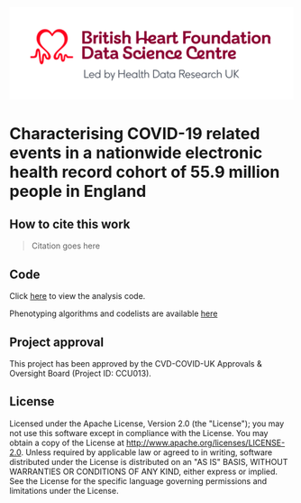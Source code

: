 ![BHF Data Science Centre Logo](BHFDSC_logo.png)
# Characterising COVID-19 related events in a nationwide electronic health record cohort of 55.9 million people in England

## How to cite this work
> Citation goes here

## Code

Click [here](https://github.com/BHFDSC/CCU013_01_ENG-COVID-19_event_phenotyping/tree/main/code) to view the analysis code.

Phenotyping algorithms and codelists are available [here](https://github.com/BHFDSC/CCU013_01_ENG-COVID-19_event_phenotyping/tree/main/phenotypes)

## Project approval

This project has been approved by the CVD-COVID-UK Approvals & Oversight Board (Project ID: CCU013).

## License

Licensed under the Apache License, Version 2.0 (the "License"); you may not use this software except in compliance with the License. You may obtain a copy of the License at http://www.apache.org/licenses/LICENSE-2.0. Unless required by applicable law or agreed to in writing, software distributed under the License is distributed on an "AS IS" BASIS, WITHOUT WARRANTIES OR CONDITIONS OF ANY KIND, either express or implied. See the License for the specific language governing permissions and limitations under the License.
